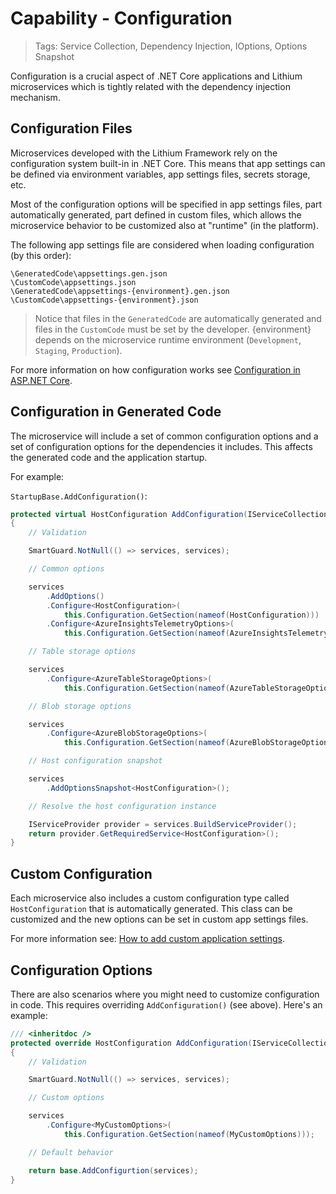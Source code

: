 # Capability - Configuration

> Tags: Service Collection, Dependency Injection, IOptions, Options Snapshot

Configuration is a crucial aspect of .NET Core applications and Lithium microservices which is tightly related with the dependency injection mechanism.

## Configuration Files

Microservices developed with the Lithium Framework rely on the configuration system built-in in .NET Core. This means that app settings can be defined via environment variables, app settings files, secrets storage, etc.

Most of the configuration options will be specified in app settings files, part automatically generated, part defined in custom files, which allows the microservice behavior to be customized also at "runtime" (in the platform).

The following app settings file are considered when loading configuration (by this order):

```
\GeneratedCode\appsettings.gen.json
\CustomCode\appsettings.json
\GeneratedCode\appsettings-{environment}.gen.json
\CustomCode\appsettings-{environment}.json
```

> Notice that files in the `GeneratedCode` are automatically generated and files in the `CustomCode` must be set by the developer. {environment} depends on the microservice runtime environment (`Development`, `Staging`, `Production`).

For more information on how configuration works see [Configuration in ASP.NET Core](https://docs.microsoft.com/en-us/aspnet/core/fundamentals/configuration).

## Configuration in Generated Code

The microservice will include a set of common configuration options and a set of configuration options for the dependencies it includes. This affects the generated code and the application startup.

For example:

`StartupBase.AddConfiguration()`:

```csharp
protected virtual HostConfiguration AddConfiguration(IServiceCollection services)
{
    // Validation

    SmartGuard.NotNull(() => services, services);

    // Common options

    services
        .AddOptions()
        .Configure<HostConfiguration>(
            this.Configuration.GetSection(nameof(HostConfiguration)))
        .Configure<AzureInsightsTelemetryOptions>(
            this.Configuration.GetSection(nameof(AzureInsightsTelemetryOptions)));

    // Table storage options

    services
        .Configure<AzureTableStorageOptions>(
            this.Configuration.GetSection(nameof(AzureTableStorageOptions)));

    // Blob storage options

    services
        .Configure<AzureBlobStorageOptions>(
            this.Configuration.GetSection(nameof(AzureBlobStorageOptions)));

    // Host configuration snapshot

    services
        .AddOptionsSnapshot<HostConfiguration>();

    // Resolve the host configuration instance

    IServiceProvider provider = services.BuildServiceProvider();
    return provider.GetRequiredService<HostConfiguration>();
}
```

## Custom Configuration

Each microservice also includes a custom configuration type called `HostConfiguration` that is automatically generated. This class can be customized and the new options can be set in custom app settings files.

For more information see: [How to add custom application settings](..//howto/howto-add-custom-appsettings.md).

## Configuration Options

There are also scenarios where you might need to customize configuration in code. This requires overriding `AddConfiguration()` (see above). Here's an example:

```csharp
/// <inheritdoc />
protected override HostConfiguration AddConfiguration(IServiceCollection services)
{
    // Validation

    SmartGuard.NotNull(() => services, services);

    // Custom options

    services
        .Configure<MyCustomOptions>(
            this.Configuration.GetSection(nameof(MyCustomOptions)));

    // Default behavior

    return base.AddConfigurtion(services);
}
```